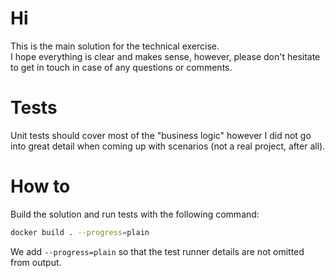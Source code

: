 # Hi
This is the main solution for the technical exercise.  
I hope everything is clear and makes sense, however, please don't hesitate to 
get in touch in case of any questions or comments.
# Tests
Unit tests should cover most of the "business logic" however I did not go into 
great detail when coming up with scenarios (not a real project, after all). 
# How to
Build the solution and run tests with the following command:
```bash
docker build . --progress=plain
```

We add `--progress=plain` so that the test runner details are not omitted 
from output.
